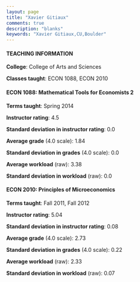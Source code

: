 ```yaml
---
layout: page
title: "Xavier Gitiaux" 
comments: true
description: "blanks"
keywords: "Xavier Gitiaux,CU,Boulder"
---
```

<head>
<script src="https://ajax.googleapis.com/ajax/libs/jquery/2.1.3/jquery.min.js"></script>
<script src="https://dl.dropboxusercontent.com/s/pc42nxpaw1ea4o9/highcharts.js?dl=0"></script>
<!-- <script src="../assets/js/highcharts.js"></script> -->
<style type="text/css">@font-face {
	font-family: "Bebas Neue";
	src: url(https://www.filehosting.org/file/details/544349/BebasNeue Regular.otf) format("opentype");
	}
	h1.Bebas { 
		font-family: "Bebas Neue", Verdana, Tahoma;
	}
</style>
</head>
	   
#### TEACHING INFORMATION

**College**: College of Arts and Sciences

**Classes taught**: ECON 1088, ECON 2010

#### ECON 1088: Mathematical Tools for Economists 2

**Terms taught**: Spring 2014

**Instructor rating**: 4.5

**Standard deviation in instructor rating**: 0.0

**Average grade** (4.0 scale): 1.84

**Standard deviation in grades** (4.0 scale): 0.0

**Average workload** (raw): 3.38

**Standard deviation in workload** (raw): 0.0

#### ECON 2010: Principles of Microeconomics

**Terms taught**: Fall 2011, Fall 2012

**Instructor rating**: 5.04

**Standard deviation in instructor rating**: 0.08

**Average grade** (4.0 scale): 2.73

**Standard deviation in grades** (4.0 scale): 0.22

**Average workload** (raw): 2.33

**Standard deviation in workload** (raw): 0.07

